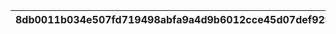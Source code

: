 |8db0011b034e507fd719498abfa9a4d9b6012cce45d07def92930322a52234b2|3d755e5aefd6ad621e81b449b6361e0977b0df39f4d21404d17620eca4ff19e8|721654eab42b1ca523a0a3c0ffaaa38b0812afe90757512f89190fa8e812e530|77ed3673801a6b832d5e0aa7a58d947360f663e42cbd724dcf632352ea91798f|b9f0a78a9a570ce8759244507146cb396a18f1c2d18c7011b9b64114e9a5270d|b05eca1d57941e2b2dcae0033c8b75c4f9217117e0d2da2799efd36232f57810|5ba2ea856e3b40a0adc1c18467950b1fa1eb104d6a9c84916dcbb55fa7a0de9b|78888d6ea134af5ae4d0c130401f14e40c9bd39cab576c9867c6aa6a5d85e0fe|df220f98d1a506f06b15f0826e9fba79736052c18ed7aac3f85ade42632963a1|4b930b7e6b9b228a0a0950cb4f41d36413f5da100de3c2f0f80889796a02032c|d6e8e95944dc568a8ce6843417368e58742def78ce71d181483dacdc2cab113c|
| --- | --- | --- | --- | --- | --- | --- | --- | --- | --- | --- |